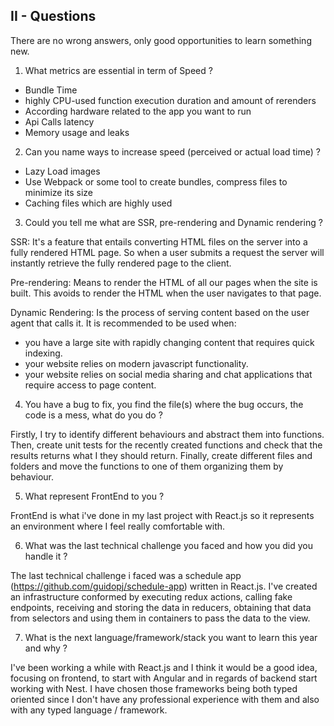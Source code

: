 ## II - Questions

There are no wrong answers, only good opportunities to learn something new.

1. What metrics are essential in term of Speed ?

- Bundle Time
- highly CPU-used function execution duration and amount of rerenders
- According hardware related to the app you want to run
- Api Calls latency
- Memory usage and leaks

2. Can you name ways to increase speed (perceived or actual load time) ?

- Lazy Load images
- Use Webpack or some tool to create bundles, compress files to minimize its size
- Caching files which are highly used

3. Could you tell me what are SSR, pre-rendering and Dynamic rendering ?

SSR: It's a feature that entails converting HTML files on the server into a fully rendered HTML page.
So when a user submits a request the server will instantly retrieve the fully rendered page to the client.

Pre-rendering: Means to render the HTML of all our pages when the site is built.
This avoids to render the HTML when the user navigates to that page.

Dynamic Rendering: Is the process of serving content based on the user agent that calls it.
It is recommended to be used when:

- you have a large site with rapidly changing content that requires quick indexing.
- your website relies on modern javascript functionality.
- your website relies on social media sharing and chat applications that require access to page content.

4. You have a bug to fix, you find the file(s) where the bug occurs, the code is a mess, what do you do ?

Firstly, I try to identify different behaviours and abstract them into functions.
Then, create unit tests for the recently created functions and check that the results returns what I they should return.
Finally, create different files and folders and move the functions to one of them organizing them by behaviour.

5. What represent FrontEnd to you ?

FrontEnd is what i've done in my last project with React.js so it represents an environment where I feel really comfortable with.

6. What was the last technical challenge you faced and how you did you handle it ?

The last technical challenge i faced was a schedule app (https://github.com/guidopj/schedule-app) written in React.js. I've created an infrastructure
conformed by executing redux actions, calling fake endpoints, receiving and storing the data in reducers, obtaining that data from selectors and
using them in containers to pass the data to the view.

7. What is the next language/framework/stack you want to learn this year and why ?

I've been working a while with React.js and I think it would be a good idea, focusing on frontend, to start with Angular
and in regards of backend start working with Nest. I have chosen those frameworks being both typed oriented since I don't have any professional
experience with them and also with any typed language / framework.
